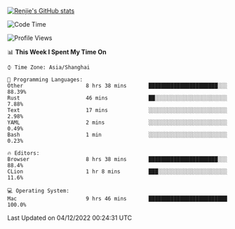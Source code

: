 [![Renjie's GitHub stats](https://github-readme-stats.vercel.app/api?username=liurenjie1024&show_icons=true&theme=chartreuse-dark)](https://github.com/anuraghazra/github-readme-stats)

<!--START_SECTION:waka-->
![Code Time](http://img.shields.io/badge/Code%20Time-387%20hrs%2036%20mins-blue)

![Profile Views](http://img.shields.io/badge/Profile%20Views-25-blue)

📊 **This Week I Spent My Time On** 

```text
⌚︎ Time Zone: Asia/Shanghai

💬 Programming Languages: 
Other                    8 hrs 38 mins       ██████████████████████░░░   88.39% 
Rust                     46 mins             ██░░░░░░░░░░░░░░░░░░░░░░░   7.88% 
Text                     17 mins             ░░░░░░░░░░░░░░░░░░░░░░░░░   2.98% 
YAML                     2 mins              ░░░░░░░░░░░░░░░░░░░░░░░░░   0.49% 
Bash                     1 min               ░░░░░░░░░░░░░░░░░░░░░░░░░   0.23%

🔥 Editors: 
Browser                  8 hrs 38 mins       ██████████████████████░░░   88.4% 
CLion                    1 hr 8 mins         ███░░░░░░░░░░░░░░░░░░░░░░   11.6%

💻 Operating System: 
Mac                      9 hrs 46 mins       █████████████████████████   100.0%

```


 Last Updated on 04/12/2022 00:24:31 UTC
<!--END_SECTION:waka-->

